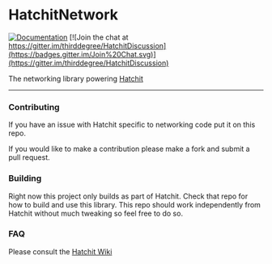 # HatchitNetwork

[![Documentation](https://codedocs.xyz/thirddegree/HatchitGame.svg)](https://codedocs.xyz/thirddegree/HatchitGame/)
[![Join the chat at https://gitter.im/thirddegree/HatchitDiscussion](https://badges.gitter.im/Join%20Chat.svg)](https://gitter.im/thirddegree/HatchitDiscussion)

The networking library powering [Hatchit](https://github.com/thirddegree/Hatchit)

---

### Contributing

If you have an issue with Hatchit specific to networking code put it on this repo.

If you would like to make a contribution please make a fork and submit a pull request.

### Building

Right now this project only builds as part of Hatchit. Check that repo for how to build and use this library. This repo should work independently from Hatchit without much tweaking so feel free to do so. 

### FAQ

Please consult the [Hatchit Wiki](https://github.com/thirddegree/Hatchit/wiki)
